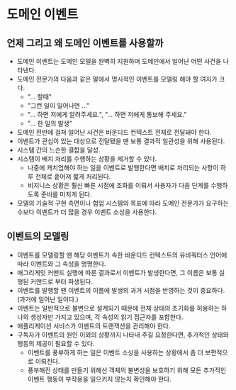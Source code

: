# 도메인 이벤트

## 언제 그리고 왜 도메인 이벤트를 사용할까

- 도메인 이벤트는 도메인 모델을 완벽히 지원하며 도메인에서 일어난 어떤 사건을 나타낸다.
- 도메인 전문가의 다음과 같은 말에서 명시적인 이벤트를 모델링 해야 할 여지가 크다.
    - "... 할때"
    - "그런 일이 일어나면 ..."
    - "... 하면 저에게 알려주세요.", "... 하면 저에게 통보해 주세요."
    - "... 한 일의 발생"
- 도메인 전반에 걸쳐 일어난 사건은 바운디드 컨텍스트 전체로 전달돼야 한다.
- 이벤트가 관심이 있는 대상으로 전달됐을 땐 보통 결과적 일관성을 위해 사용된다.
- 시스템 간의 느슨한 결합을 달성.
- 시스템이 배치 처리를 수행하는 상황을 제거할 수 있다.
    - 나중에 캐치업해야 하는 일을 이벤트로 발행한다면 배치로 처리되는 사항이 하루 전체로 흩어져 짧게 처리된다.
    - 비지니스 상황은 훨신 빠른 시점에 조화를 이뤄서 사용자가 다음 단계를 수행하도록 준비를 마치게 된다.
-  모델의 기술적 구현 측면이나 헙업 시스템의 목표에 따라 도메인 전문가가 요구하는 수보다 이벤트가 더 많을 경우 이벤트 소싱을 사용한다.

## 이벤트의 모델링

- 이벤트를 모델링할 땐 해당 이벤트가 속한 바운디드 컨텍스트의 유비쿼터스 언어에 따라 이벤트와 그 속성을 명명한다.
- 애그리게잇 커맨드 실행에 따른 결과로서 이벤트가 발생한다면, 그 이름은 보통 실행된 커맨드로 부터 파생된다.
- 이벤트를 발행할 땐 이벤트의 이름에 발생의 과거 시점을 반영하는 것이 중요하다. (과거에 일어난 일이다.)
- 이벤트는 일반적으로 불변으로 설계되기 때문에 전체 상태의 초기화를 허용하는 하나의 생성자만 가지고 있으며, 각 속성의 읽기 접근자를 포함한다.
- 애플리케이션 서비스가 이벤트의 트랜잭션을 관리해야 한다.
- 구독자가 이벤트의 원인 이외의 상황까지 나타내 주길 요청한다면, 추가적인 상태와 행동의 제공이 필요할 수 있다.
    - 이벤트를 풍부하게 하는 일은 이벤트 소싱을 사용하는 상황에서 좀 더 보편적으로 이뤄진다.
    - 풍부해진 상태를 만들기 위해선 객체의 불변성을 보호하기 위해 모든 추가적인 이벤트 행동이 부작용을 일으키지 않는지 확인해야 한다.
